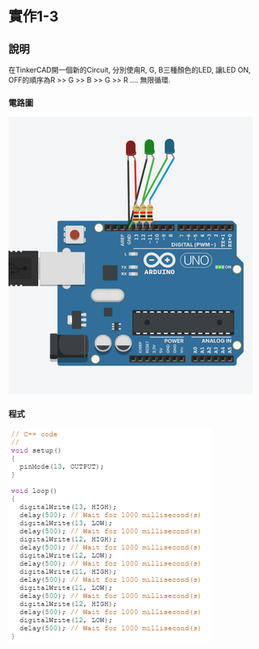 # 實作1-3

## 說明
在TinkerCAD開一個新的Circuit, 分別使甪R, G, B三種顏色的LED, 讓LED ON, OFF的順序為R >> G >> B >> G >> R .... 無限循環.

### 電路圖
![電路圖](p1.PNG)
### 程式
![程式](s2.PNG)
